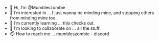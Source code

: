 - 👋 Hi, I’m @Mumbleszombie
- 👀 I’m interested in ... I just wanna be minding mine, and stopping others from minding mine too.
- 🌱 I’m currently learning ... this checks out. 
- 💞️ I’m looking to collaborate on ... all the stuff. 
- 📫 How to reach me ... mumbleszombie - discord

<!---
Mumbleszombie/Mumbleszombie is a ✨ special ✨ repository because its `README.md` (this file) appears on your GitHub profile.
You can click the Preview link to take a look at your changes.
--->
